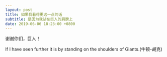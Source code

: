 ```yaml
---
layout: post
title: 如果我看得更远一点的话
subtitle: 是因为我站在巨人的肩膀上
date: 2019-06-06 18:23:00 +0800
---
```


谢谢你们，巨人！

If I have seen further it is by standing on the shoulders of Giants.(牛顿-胡克)


